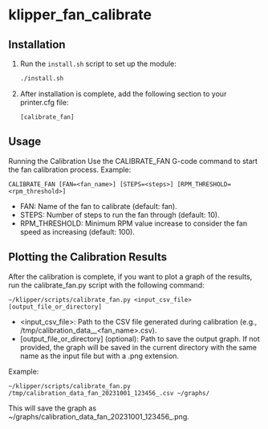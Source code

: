 # klipper_fan_calibrate

## Installation
1. Run the `install.sh` script to set up the module:
   ```bash
   ./install.sh
   ```

2. After installation is complete, add the following section to your printer.cfg file:

    ```[calibrate_fan]```

## Usage
Running the Calibration
Use the CALIBRATE_FAN G-code command to start the fan calibration process. Example:

```
CALIBRATE_FAN [FAN=<fan_name>] [STEPS=<steps>] [RPM_THRESHOLD=<rpm_threshold>]
```

- FAN: Name of the fan to calibrate (default: fan).
- STEPS: Number of steps to run the fan through (default: 10).
- RPM_THRESHOLD: Minimum RPM value increase to consider the fan speed as increasing (default: 100).

## Plotting the Calibration Results

After the calibration is complete, if you want to plot a graph of the results, run the calibrate_fan.py script with the following command:

```
~/klipper/scripts/calibrate_fan.py <input_csv_file> [output_file_or_directory]
```

- <input_csv_file>: Path to the CSV file generated during calibration (e.g., /tmp/calibration_data_<timestamp>_<fan_name>.csv).
- [output_file_or_directory] (optional): Path to save the output graph. If not provided, the graph will be saved in the current directory with the same name as the input file but with a .png extension.

Example:

```
~/klipper/scripts/calibrate_fan.py /tmp/calibration_data_fan_20231001_123456_.csv ~/graphs/
```

This will save the graph as ~/graphs/calibration_data_fan_20231001_123456_.png.